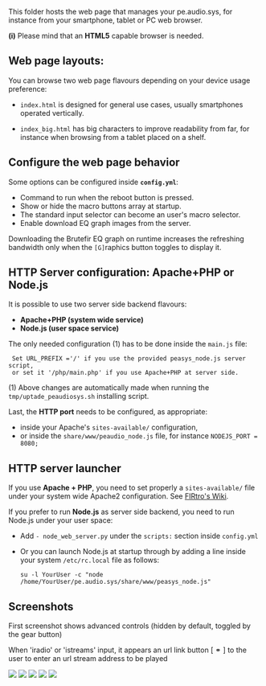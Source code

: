This folder hosts the web page that manages your pe.audio.sys, for instance from your smartphone, tablet or PC web browser. 

**(i)** Please mind that an **HTML5** capable browser is needed.


## Web page layouts:

You can browse two web page flavours depending on your device usage preference:

- `index.html` is designed for general use cases, usually smartphones operated vertically.

- `index_big.html` has big characters to improve readability from far, for instance when browsing from a tablet placed on a shelf.


## Configure the web page behavior

Some options can be configured inside **`config.yml`**:

- Command to run when the reboot button is pressed.
- Show or hide the macro buttons array at startup.
- The standard input selector can become an user's macro selector.
- Enable download EQ graph images from the server.

Downloading the Brutefir EQ graph on runtime increases the refreshing bandwidth only when the `[G]`raphics button toggles to display it.

## HTTP Server configuration: Apache+PHP or Node.js

It is possible to use two server side backend flavours:

- **Apache+PHP (system wide service)**
- **Node.js (user space service)**

The only needed configuration (1) has to be done inside the `main.js` file:

     Set URL_PREFIX ='/' if you use the provided peasys_node.js server script,
     or set it '/php/main.php' if you use Apache+PHP at server side.
     
(1) Above changes are automatically made when running the `tmp/uptade_peaudiosys.sh` installing script.

Last, the **HTTP port** needs to be configured, as appropriate:

- inside your Apache's `sites-available/` configuration, 
- or inside the `share/www/peaudio_node.js` file, for instance `NODEJS_PORT = 8080;` 


## HTTP server launcher

If you use **Apache + PHP**, you need to set properly a `sites-available/` file under your system wide Apache2 configuration. See [FIRtro's Wiki](https://github.com/AudioHumLab/FIRtro/wiki/04a-Instalación-de-Linux-y-paquetes-de-SW#6-página-web-de-control-remoto-opcional-pero-recomendable).

If you prefer to run **Node.js** as server side backend, you need to run Node.js under your user space:

- Add `- node_web_server.py` under the `scripts:` section inside `config.yml`

- Or you can launch Node.js at startup through by adding a line inside your system `/etc/rc.local` file as follows:

    `su -l YourUser -c "node /home/YourUser/pe.audio.sys/share/www/peasys_node.js"`


## Screenshots
First screenshot shows advanced controls (hidden by default, toggled by the gear button)

When 'iradio' or 'istreams' input, it appears an url link button [ &#9901; ] to the user to enter an url stream address to be played

![](./images/control%20web%20v1.1a.jpg)
![](./images/control%20web%20v1.1b.jpg)
![](./images/control%20web%20v1.1c.jpg)
![](./images/control%20web%20v1.1d.jpg)
![](./images/control%20web%20graphs.jpg)
